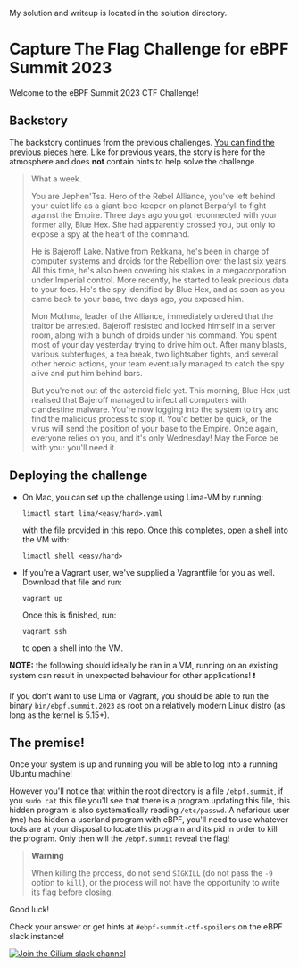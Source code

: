 My solution and writeup is located in the solution directory. 


# Capture The Flag Challenge for eBPF Summit 2023

Welcome to the eBPF Summit 2023 CTF Challenge!

## Backstory

The backstory continues from the previous challenges. [You can find the
previous pieces here][previously]. Like for previous years, the story is here
for the atmosphere and does **not** contain hints to help solve the challenge.

> What a week.
>
> You are Jephen'Tsa. Hero of the Rebel Alliance, you've left behind your quiet
> life as a giant-bee-keeper on planet Berpafyll to fight against the Empire.
> Three days ago you got reconnected with your former ally, Blue Hex. She had
> apparently crossed you, but only to expose a spy at the heart of the command.
>
> He is Bajeroff Lake. Native from Rekkana, he's been in charge of computer
> systems and droids for the Rebellion over the last six years. All this time,
> he's also been covering his stakes in a megacorporation under Imperial
> control. More recently, he started to leak precious data to your foes. He's
> the spy identified by Blue Hex, and as soon as you came back to your base,
> two days ago, you exposed him.
>
> Mon Mothma, leader of the Alliance, immediately ordered that the traitor be
> arrested. Bajeroff resisted and locked himself in a server room, along with a
> bunch of droids under his command. You spent most of your day yesterday
> trying to drive him out. After many blasts, various subterfuges, a tea break,
> two lightsaber fights, and several other heroic actions, your team eventually
> managed to catch the spy alive and put him behind bars.
>
> But you're not out of the asteroid field yet. This morning, Blue Hex just
> realised that Bajeroff managed to infect all computers with clandestine
> malware. You're now logging into the system to try and find the malicious
> process to stop it. You'd better be quick, or the virus will send the
> position of your base to the Empire. Once again, everyone relies on you, and
> it's only Wednesday! May the Force be with you: you'll need it.

[previously]: https://gist.github.com/qmonnet/09afdd12a65ce3e5612d554b23246d76

## Deploying the challenge

* On Mac, you can set up the challenge using Lima-VM by running:

  ```
  limactl start lima/<easy/hard>.yaml
  ```

  with the file provided in this repo. Once this
  completes, open a shell into the VM with:

  ```
  limactl shell <easy/hard>
  ```

* If you're a Vagrant user, we've supplied a Vagrantfile for you as well.
  Download that file and run:

  ```
  vagrant up
  ```

  Once this is finished, run:

  ```
  vagrant ssh
  ```

  to open a shell into the VM.

**NOTE:** the following should ideally be ran in a VM, running on an existing 
system can result in unexpected behaviour for other applications! ❗️

If you don't want to use Lima or Vagrant, you should be able to run the binary
`bin/ebpf.summit.2023` as root on a relatively modern Linux distro (as long as
the kernel is 5.15+).

## The premise!

Once your system is up and running you will be able to log into a running
Ubuntu machine!

However you'll notice that within the root directory is a file `/ebpf.summit`,
if you `sudo cat` this file you'll see that there is a program updating this
file, this hidden program is also systematically reading `/etc/passwd`. A
nefarious user (me) has hidden a userland program with eBPF, you'll need to use
whatever tools are at your disposal to locate this program and its pid in order
to kill the program. Only then will the `/ebpf.summit` reveal the flag!

> **Warning**
>
> When killing the process, do not send `SIGKILL` (do not pass the `-9` option
> to `kill`), or the process will not have the opportunity to write its flag
> before closing.

Good luck!

Check your answer or get hints at `#ebpf-summit-ctf-spoilers` on the eBPF 
slack instance!

[![Join the Cilium slack channel](https://img.shields.io/badge/slack-cilium-brightgreen.svg?logo=slack)](https://cilium.herokuapp.com/)

